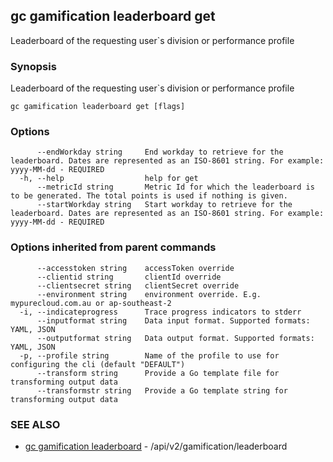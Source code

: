 ## gc gamification leaderboard get

Leaderboard of the requesting user`s division or performance profile

### Synopsis

Leaderboard of the requesting user`s division or performance profile

```
gc gamification leaderboard get [flags]
```

### Options

```
      --endWorkday string     End workday to retrieve for the leaderboard. Dates are represented as an ISO-8601 string. For example: yyyy-MM-dd - REQUIRED
  -h, --help                  help for get
      --metricId string       Metric Id for which the leaderboard is to be generated. The total points is used if nothing is given.
      --startWorkday string   Start workday to retrieve for the leaderboard. Dates are represented as an ISO-8601 string. For example: yyyy-MM-dd - REQUIRED
```

### Options inherited from parent commands

```
      --accesstoken string    accessToken override
      --clientid string       clientId override
      --clientsecret string   clientSecret override
      --environment string    environment override. E.g. mypurecloud.com.au or ap-southeast-2
  -i, --indicateprogress      Trace progress indicators to stderr
      --inputformat string    Data input format. Supported formats: YAML, JSON
      --outputformat string   Data output format. Supported formats: YAML, JSON
  -p, --profile string        Name of the profile to use for configuring the cli (default "DEFAULT")
      --transform string      Provide a Go template file for transforming output data
      --transformstr string   Provide a Go template string for transforming output data
```

### SEE ALSO

* [gc gamification leaderboard](gc_gamification_leaderboard.html)	 - /api/v2/gamification/leaderboard


